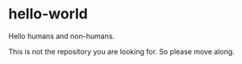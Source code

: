 # hello-world

Hello humans and non-humans.

This is not the repository you are looking for.
So please move along.
